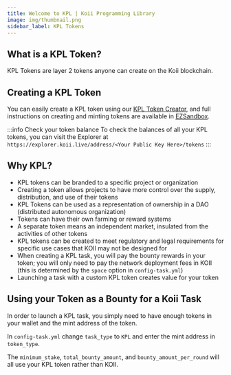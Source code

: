 ```yaml
---
title: Welcome to KPL | Koii Programming Library
image: img/thumbnail.png
sidebar_label: KPL Tokens
---
```


## What is a KPL Token?

KPL Tokens are layer 2 tokens anyone can create on the Koii blockchain.

## Creating a KPL Token

You can easily create a KPL token using our [KPL Token Creator](https://kpl.koii.network), and full instructions on creating and minting tokens are available in [EZSandbox](https://github.com/koii-network/ezsandbox/blob/main/Lesson%206/PartI.md).

:::info Check your token balance
To check the balances of all your KPL tokens, you can visit the Explorer at `https://explorer.koii.live/address/<Your Public Key Here>/tokens`
:::

## Why KPL?

- KPL tokens can be branded to a specific project or organization
- Creating a token allows projects to have more control over the supply, distribution, and use of their tokens
- KPL Tokens can be used as a representation of ownership in a DAO (distributed autonomous organization)
- Tokens can have their own farming or reward systems
- A separate token means an independent market, insulated from the activities of other tokens
- KPL tokens can be created to meet regulatory and legal requirements for specific use cases that KOII may not be designed for
- When creating a KPL task, you will pay the bounty rewards in your token; you will only need to pay the network deployment fees in KOII (this is determined by the `space` option in `config-task.yml`)
- Launching a task with a custom KPL token creates value for your token

## Using your Token as a Bounty for a Koii Task

In order to launch a KPL task, you simply need to have enough tokens in your wallet and the mint address of the token.

In `config-task.yml` change `task_type` to `KPL` and enter the mint address in `token_type`.

The `minimum_stake`, `total_bounty_amount`, and `bounty_amount_per_round` will all use your KPL token rather than KOII.
